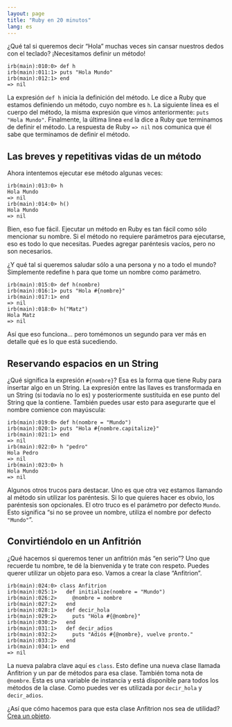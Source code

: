 ```yaml
---
layout: page
title: "Ruby en 20 minutos"
lang: es
---
```


¿Qué tal si queremos decir “Hola” muchas veces sin cansar nuestros dedos
con el teclado? ¡Necesitamos definir un método!

    irb(main):010:0> def h
    irb(main):011:1> puts "Hola Mundo"
    irb(main):012:1> end
    => nil

La expresión `def h` inicia la definición del método. Le dice a Ruby que
estamos definiendo un método, cuyo nombre es `h`. La siguiente linea es
el cuerpo del método, la misma expresión que vimos anteriormente: `puts
"Hola Mundo"`. Finalmente, la última linea `end` la dice a Ruby que
terminamos de definir el método. La respuesta de Ruby `=> nil` nos
comunica que él sabe que terminamos de definir el método.

## Las breves y repetitivas vidas de un método

Ahora intentemos ejecutar ese método algunas veces:

    irb(main):013:0> h
    Hola Mundo
    => nil
    irb(main):014:0> h()
    Hola Mundo
    => nil

Bien, eso fue fácil. Ejecutar un método en Ruby es tan fácil como sólo
mencionar su nombre. Si el método no requiere parámetros para
ejecutarse, eso es todo lo que necesitas. Puedes agregar paréntesis
vacíos, pero no son necesarios.

¿Y qué tal si queremos saludar sólo a una persona y no a todo el mundo?
Simplemente redefine `h` para que tome un nombre como parámetro.

    irb(main):015:0> def h(nombre)
    irb(main):016:1> puts "Hola #{nombre}"
    irb(main):017:1> end
    => nil
    irb(main):018:0> h("Matz")
    Hola Matz
    => nil

Así que eso funciona… pero tomémonos un segundo para ver más en detalle
qué es lo que está sucediendo.

## Reservando espacios en un String

¿Qué significa la expresión `#{nombre}`? Esa es la forma que tiene Ruby
para insertar algo en un String. La expresión entre las llaves es
transformada en un String (si todavía no lo es) y posteriormente
sustituida en ese punto del String que la contiene. También puedes usar
esto para asegurarte que el nombre comience con mayúscula:

    irb(main):019:0> def h(nombre = "Mundo")
    irb(main):020:1> puts "Hola #{nombre.capitalize}"
    irb(main):021:1> end
    => nil
    irb(main):022:0> h "pedro"
    Hola Pedro
    => nil
    irb(main):023:0> h
    Hola Mundo
    => nil

Algunos otros trucos para destacar. Uno es que otra vez estamos llamando
al método sin utilizar los paréntesis. Si lo que quieres hacer es obvio,
los paréntesis son opcionales. El otro truco es el parámetro por defecto
`Mundo`. Esto significa “si no se provee un nombre, utiliza el nombre
por defecto `"Mundo"`”.

## Convirtiéndolo en un Anfitrión

¿Qué hacemos si queremos tener un anfitrión más “en serio”? Uno que
recuerde tu nombre, te dé la bienvenida y te trate con respeto. Puedes
querer utilizar un objeto para eso. Vamos a crear la clase “Anfitrion”.

    irb(main):024:0> class Anfitrion
    irb(main):025:1>   def initialize(nombre = "Mundo")
    irb(main):026:2>     @nombre = nombre
    irb(main):027:2>   end
    irb(main):028:1>   def decir_hola
    irb(main):029:2>     puts "Hola #{@nombre}"
    irb(main):030:2>   end
    irb(main):031:1>   def decir_adios
    irb(main):032:2>     puts "Adiós #{@nombre}, vuelve pronto."
    irb(main):033:2>   end
    irb(main):034:1> end
    => nil

La nueva palabra clave aquí es `class`. Esto define una nueva clase
llamada Anfitrion y un par de métodos para esa clase. También toma nota
de `@nombre`. Esta es una variable de instancia y está disponible para
todos los métodos de la clase. Como puedes ver es utilizada por
`decir_hola` y `decir_adios`.

¿Así que cómo hacemos para que esta clase Anfitrion nos sea de utilidad?
[Crea un objeto](../3/).

